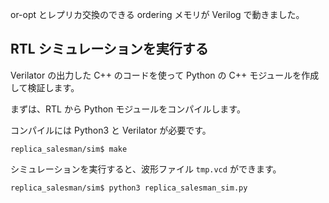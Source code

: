 or-opt とレプリカ交換のできる ordering メモリが Verilog で動きました。

## RTL シミュレーションを実行する

Verilator の出力した C++ のコードを使って Python の C++ モジュールを作成して検証します。

まずは、RTL から Python モジュールをコンパイルします。

コンパイルには Python3 と Verilator が必要です。

```
replica_salesman/sim$ make
```

シミュレーションを実行すると、波形ファイル `tmp.vcd` ができます。

```
replica_salesman/sim$ python3 replica_salesman_sim.py
```

